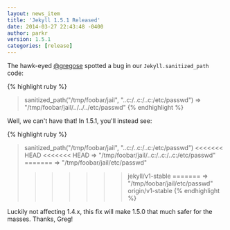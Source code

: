 ```yaml
---
layout: news_item
title: 'Jekyll 1.5.1 Released'
date: 2014-03-27 22:43:48 -0400
author: parkr
version: 1.5.1
categories: [release]
---
```


The hawk-eyed [@gregose](https://github.com/gregose) spotted a bug in our
`Jekyll.sanitized_path` code:

{% highlight ruby %}
> sanitized_path("/tmp/foobar/jail", "..c:/..c:/..c:/etc/passwd")
=> "/tmp/foobar/jail/../../../etc/passwd"
{% endhighlight %}

Well, we can't have that! In 1.5.1, you'll instead see:

{% highlight ruby %}
> sanitized_path("/tmp/foobar/jail", "..c:/..c:/..c:/etc/passwd")
<<<<<<< HEAD
<<<<<<< HEAD
=> "/tmp/foobar/jail/..c:/..c:/..c:/etc/passwd"
=======
=> "/tmp/foobar/jail/etc/passwd"
>>>>>>> jekyll/v1-stable
=======
=> "/tmp/foobar/jail/etc/passwd"
>>>>>>> origin/v1-stable
{% endhighlight %}

Luckily not affecting 1.4.x, this fix will make 1.5.0 that much safer for
the masses. Thanks, Greg!
